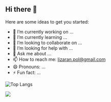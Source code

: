## Hi there 👋

Here are some ideas to get you started:

- 🔭 I’m currently working on ...
- 🌱 I’m currently learning ...
- 👯 I’m looking to collaborate on ...
- 🤔 I’m looking for help with ...
- 💬 Ask me about ...
- 📫 How to reach me: lizaran.pol@gmail.com
- 😄 Pronouns: ...
- ⚡ Fun fact: ...

 ![Top Langs](https://github-readme-stats.vercel.app/api/top-langs/?username=PolLizaran&theme=tokyonight)
 
 ![](https://visitor-badge.laobi.icu/badge?page_id=PolLizaran.PolLizaran)
